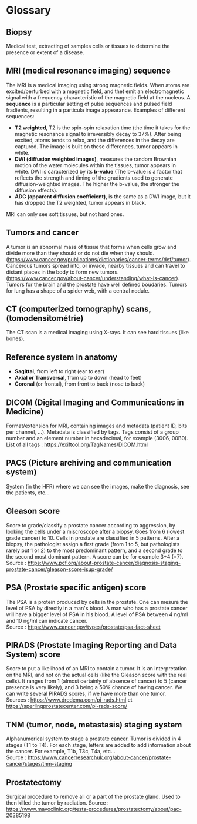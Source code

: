 # Glossary

## Biopsy
Medical test, extracting of samples cells  or tissues to determine the presence or extent of a disease.

## MRI (medical resonance imaging) sequence
The MRI is a medical imaging using strong magnetic fields. When atoms are excited/perturbed with a magnetic field, and thet emit an electromagnetic signal with a frequency characteristic of the magnetic field at the nucleus.
A **sequence** is a particular setting of pulse sequences and pulsed field fradients, resulting in a particula image appearance. Examples of different sequences:

- **T2 weighted**, T2 is the spin–spin relaxation time (the time it takes for the magnetic resonance signal to irreversibly decay to 37%). After being excited, atoms tends to relax, and the differences in the decay are captured. The image is built on these differences, tumor appears in white.
- **DWI (diffusion weighted images)**, measures the random Brownian motion of the water molecules within the tissues, tumor appears in white. DWI is caracterized by its **b-value** (The b-value is a factor that reflects the strength and timing of the gradients used to generate diffusion-weighted images. The higher the b-value, the stronger the diffusion effects).
- **ADC (apparent diffusion coefficient)**, is the same as a DWI image, but it has dropped the T2 weighted, tumor appears in black.

MRI can only see soft tissues, but not hard ones.

## Tumors and cancer
A tumor is an abnormal mass of tissue that forms when cells grow and divide more than they should or do not die when they should. (https://www.cancer.gov/publications/dictionaries/cancer-terms/def/tumor).
Cancerous tumors spread into, or invade, nearby tissues and can travel to distant places in the body to form new tumors. (https://www.cancer.gov/about-cancer/understanding/what-is-cancer).
Tumors for the brain and the prostate have well defined boudaries. Tumors for lung has a shape of a spider web, with a central nodule.

## CT (computerized tomography) scans, (tomodensitométrie)
The CT scan is a medical imaging using X-rays. It can see hard tissues (like bones).

## Reference system in anatomy

- **Sagittal**, from left to right (ear to ear)
- **Axial or Transversal**, from up to down (head to feet)
- **Coronal** (or frontal), from front to back (nose to back)

## DICOM (Digital Imaging and Communications in Medicine)
Format/extension for MRI, containing images and metadata (patient ID, bits per channel, ...). Metadata is classified by tags. Tags consist of a group number and an element number in hexadecimal, for example (3006, 00B0). List of all tags : https://exiftool.org/TagNames/DICOM.html

## PACS (Picture archiving and communication system)
System (in the HFR) where we can see the images, make the diagnosis, see the patients, etc...

## Gleason score
Score to grade/classify a prostate cancer according to aggression, by looking the cells under a miscroscope after a biopsy. Goes from 6 (lowest grade cancer) to 10. Cells in prostate are classified in 5 patterns. After a biopsy, the pathologist assign a first grade (from 1 to 5, but pathologists rarely put 1 or 2) to the most predominant pattern, and a second grade to the second most dominant pattern. A score can be for example 3+4 (=7). \
Source : https://www.pcf.org/about-prostate-cancer/diagnosis-staging-prostate-cancer/gleason-score-isup-grade/

## PSA (Prostate specific antigen) score
The PSA is a protein produced by cells in the prostate. One can mesure the level of PSA by directly in a man's blood. A man who has a prostate cancer will have a bigger level of PSA in his blood. A level of PSA between 4 ng/ml and 10 ng/ml can indicate cancer. \
Source : https://www.cancer.gov/types/prostate/psa-fact-sheet

## PIRADS (Prostate Imaging Reporting and Data System) score
Score to put a likelihood of an MRI to contain a tumor. It is an interpretation on the MRI, and not on the actual cells (like the Gleason score with the real cells). It ranges from 1 (almost certainly of absence of cancer) to 5 (cancer presence is very likely), and 3 being a 50% chance of having cancer. We can write several PIRADS scores, if we have more than one tumor. \
Sources : https://www.dredema.com/pi-rads.html et https://sperlingprostatecenter.com/pi-rads-score/

## TNM (tumor, node, metastasis) staging system
Alphanumerical system to stage a prostate cancer. Tumor is divided in 4 stages (T1 to T4). For each stage, letters are added to add information about the cancer. For example, T1b, T3c, T4a, etc...\
Source : https://www.cancerresearchuk.org/about-cancer/prostate-cancer/stages/tnm-staging

## Prostatectomy
Surgical procedure to remove all or a part of the prostate gland. Used to then killed the tumor by radiation.
Source : https://www.mayoclinic.org/tests-procedures/prostatectomy/about/pac-20385198
